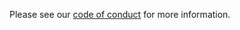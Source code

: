 Please see our [code of conduct](https://github.com/sgkit-dev/.github/blob/master/CODE_OF_CONDUCT.md) for more information.